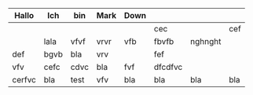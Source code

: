 | Hallo  | Ich  | bin  | Mark | Down |         |         |     |
| ------ | ---- | ---- | ---- | ---- | ------- | ------- | --- |
|        |      |      |      |      | cec     |         | cef |
|        | lala | vfvf | vrvr | vfb  | fbvfb   | nghnght |     |
| def    | bgvb | bla  | vrv  |      | fef     |         |     |
| vfv    | cefc | cdvc | bla  | fvf  | dfcdfvc |         |     |
| cerfvc | bla  | test | vfv  | bla  | bla     | bla     | bla |
